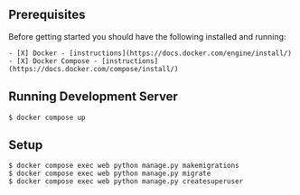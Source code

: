 ## Prerequisites
Before getting started you should have the following installed and running:
```
- [X] Docker - [instructions](https://docs.docker.com/engine/install/)
- [X] Docker Compose - [instructions](https://docs.docker.com/compose/install/)
```

## Running Development Server
```
$ docker compose up
```

## Setup
```
$ docker compose exec web python manage.py makemigrations
$ docker compose exec web python manage.py migrate
$ docker compose exec web python manage.py createsuperuser
```